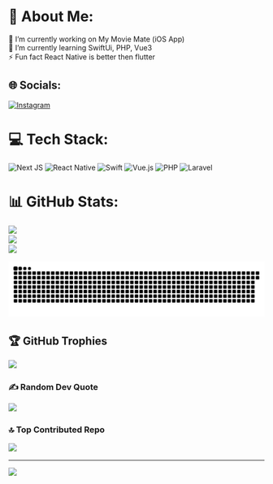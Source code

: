 # 💫 About Me:
🔭 I’m currently working on My Movie Mate (iOS App)<br>🌱 I’m currently learning SwiftUi, PHP, Vue3<br>⚡ Fun fact React Native is better then flutter


## 🌐 Socials:
[![Instagram](https://img.shields.io/badge/Instagram-%23E4405F.svg?logo=Instagram&logoColor=white)](https://instagram.com/pallepadehat) 

# 💻 Tech Stack:
![Next JS](https://img.shields.io/badge/Next-black?style=for-the-badge&logo=next.js&logoColor=white) ![React Native](https://img.shields.io/badge/react_native-%2320232a.svg?style=for-the-badge&logo=react&logoColor=%2361DAFB) ![Swift](https://img.shields.io/badge/swift-F54A2A?style=for-the-badge&logo=swift&logoColor=white) ![Vue.js](https://img.shields.io/badge/vue.js-%2335495e.svg?style=for-the-badge&logo=vuedotjs&logoColor=%234FC08D) ![PHP](https://img.shields.io/badge/php-%23777BB4.svg?style=for-the-badge&logo=php&logoColor=white) ![Laravel](https://img.shields.io/badge/laravel-%23FF2D20.svg?style=for-the-badge&logo=laravel&logoColor=white)
# 📊 GitHub Stats:
![](https://github-readme-stats.vercel.app/api?username=Pallepadehat&theme=dark&hide_border=false&include_all_commits=true&count_private=true)<br/>
![](https://github-readme-streak-stats.herokuapp.com/?user=Pallepadehat&theme=dark&hide_border=false)<br/>
![](https://github-readme-stats.vercel.app/api/top-langs/?username=Pallepadehat&theme=dark&hide_border=false&include_all_commits=true&count_private=true&layout=compact)

<picture>
  <source media="(prefers-color-scheme: dark)" srcset="https://raw.githubusercontent.com/Pallepadehat/pallepadehat/output/github-snake-dark.svg" />
  <source media="(prefers-color-scheme: light)" srcset="https://raw.githubusercontent.com/Pallepadehat/pallepadehat/output/github-snake.svg" />
  <img alt="github-snake" src="https://raw.githubusercontent.com/Pallepadehat/pallepadehat/output/github-snake.svg" />
</picture>

## 🏆 GitHub Trophies
![](https://github-profile-trophy.vercel.app/?username=Pallepadehat&theme=radical&no-frame=false&no-bg=true&margin-w=4)

### ✍️ Random Dev Quote
![](https://quotes-github-readme.vercel.app/api?type=horizontal&theme=radical)

### 🔝 Top Contributed Repo
![](https://github-contributor-stats.vercel.app/api?username=Pallepadehat&limit=5&theme=dark&combine_all_yearly_contributions=true)

---
[![](https://visitcount.itsvg.in/api?id=Pallepadehat&icon=0&color=0)](https://visitcount.itsvg.in)
